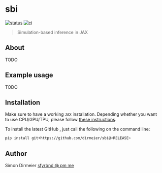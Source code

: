 # sbi

[![status](http://www.repostatus.org/badges/latest/concept.svg)](http://www.repostatus.org/#concept)
[![ci](https://github.com/dirmeier/sbi/actions/workflows/ci.yaml/badge.svg)](https://github.com/dirmeier/sbi/actions/workflows/ci.yaml)

> Simulation-based inference in JAX

## About

TODO

## Example usage

TODO

## Installation

Make sure to have a working `JAX` installation. Depending whether you want to use CPU/GPU/TPU,
please follow [these instructions](https://github.com/google/jax#installation).

To install the latest GitHub <RELEASE>, just call the following on the command line:

```bash
pip install git+https://github.com/dirmeier/sbi@<RELEASE>
```

## Author

Simon Dirmeier <a href="mailto:sfyrbnd @ pm me">sfyrbnd @ pm me</a>
